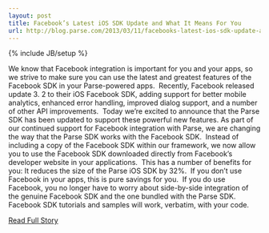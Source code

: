 ```yaml
---
layout: post
title: Facebook’s Latest iOS SDK Update and What It Means For You
url: http://blog.parse.com/2013/03/11/facebooks-latest-ios-sdk-update-and-what-it-means-for-you/
---
```

{% include JB/setup %}<p>  We know that Facebook integration is important for you and your apps, so we strive to make sure you can use the latest and greatest features of the Facebook SDK in your Parse-powered apps.   Recently, Facebook released update 3.  2 to their iOS Facebook SDK, adding support for better mobile analytics, enhanced error handling, improved dialog support, and a number of other API improvements.   Today we’re excited to announce that the Parse SDK has been updated to support these powerful new features.  As part of our continued support for Facebook integration with Parse, we are changing the way that the Parse SDK works with the Facebook SDK.   Instead of including a copy of the Facebook SDK within our framework, we now allow you to use the Facebook SDK downloaded directly from Facebook’s developer website in your applications.   This has a number of benefits for you:
 It reduces the size of the Parse iOS SDK by 32%.   If you don’t use Facebook in your apps, this is pure savings for you.   If you do use Facebook, you no longer have to worry about side-by-side integration of the genuine Facebook SDK and the one bundled with the Parse SDK.  Facebook SDK tutorials and samples will work, verbatim, with your code.<br />
<p><a href="http://blog.parse.com/2013/03/11/facebooks-latest-ios-sdk-update-and-what-it-means-for-you/">Read Full Story</a></p>

